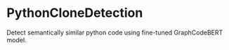 # PythonCloneDetection
Detect semantically similar python code using fine-tuned GraphCodeBERT model.
